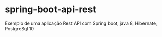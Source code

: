 # spring-boot-api-rest
Exemplo de uma aplicação Rest API com Spring boot, java 8, Hibernate, PostgreSql 10
